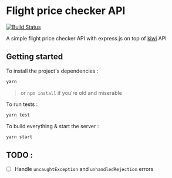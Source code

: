 # Flight price checker API
[![Build Status](https://travis-ci.com/bboulahdid/flight-price-checker-api.svg?token=8Kgkg1URdhKKnJMew8we&branch=master)](https://travis-ci.com/bboulahdid/flight-price-checker-api)

A simple flight price checker API with express.js on top of [kiwi](https://docs.kiwi.com/) API

## Getting started

To install the project's dependencies :

```bash
yarn
```

> or `npm install` if you're old and miserable

To run tests :

```bash
yarn test
```

To build everything & start the server :

```bash
yarn start
```

## TODO :
- [ ] Handle `uncaughtException` and `unhandledRejection` errors
